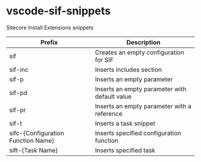 # vscode-sif-snippets
Sitecore Install Extensions snippets


| Prefix  | Description  | 
|---|---|
| sif  | Creates an empty configuration for SIF  |
| sif-inc | Inserts includes section |
| sif-p | Inserts an empty parameter  |
| sif-pd  | Inserts an empty parameter with default value  |
| sif-pr | Inserts an empty parameter with a reference |
| sif-t | Inserts a task snippet |
| sifc-{Configuration Function Name} | Inserts specified configuration function |
| sift-{Task Name} | Inserts specified task |